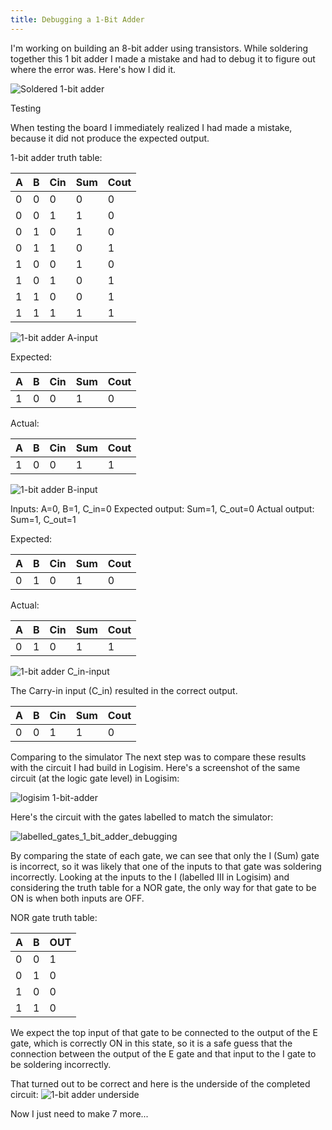 ```yaml
---
title: Debugging a 1-Bit Adder
---
```


I'm working on building an 8-bit adder using transistors. While soldering together this 1 bit adder I made a mistake and had to debug it to figure out where the error was. Here's how I did it.

![Soldered 1-bit adder](/assets/images/1-bit-adder-protoboard.jpg)


Testing 

When testing the board I immediately realized I had made a mistake, because it did not produce the expected output.

1-bit adder truth table:

| A | B | Cin | Sum | Cout |
|---|---|-----|-----|------|
| 0 | 0 |  0  |  0  |  0   |
| 0 | 0 |  1  |  1  |  0   |
| 0 | 1 |  0  |  1  |  0   |
| 0 | 1 |  1  |  0  |  1   |
| 1 | 0 |  0  |  1  |  0   |
| 1 | 0 |  1  |  0  |  1   |
| 1 | 1 |  0  |  0  |  1   |
| 1 | 1 |  1  |  1  |  1   |



![1-bit adder A-input](/assets/images/debugging-1-bit-adder-a.jpeg)


Expected:

| A   | B   | Cin | Sum | Cout |
| --- | --- | --- | --- | ---- |
| 1   | 0   | 0   | 1   | 0    |


Actual:

| A   | B   | Cin | Sum | Cout |
| --- | --- | --- | --- | ---- |
| 1   | 0   | 0   | 1   | 1    |



![1-bit adder B-input](/assets/images/debugging-1-bit-adder-b.jpeg)

Inputs: A=0, B=1, C_in=0
Expected output: Sum=1, C_out=0
Actual output: Sum=1, C_out=1

Expected:

| A   | B   | Cin | Sum | Cout |
| --- | --- | --- | --- | ---- |
| 0   | 1   | 0   | 1   | 0    |


Actual:

| A   | B   | Cin | Sum | Cout |
| --- | --- | --- | --- | ---- |
| 0   | 1   | 0   | 1   | 1    |



![1-bit adder C_in-input](/assets/images/debugging-1-bit-adder-c.jpeg)

The Carry-in input (C_in) resulted in the correct output.

| A   | B   | Cin | Sum | Cout |
| --- | --- | --- | --- | ---- |
| 0   | 0   | 1   | 1   | 0    |



Comparing to the simulator
The next step was to compare these results with the circuit I had build in Logisim.
Here's a screenshot of the same circuit (at the logic gate level) in Logisim:

![logisim 1-bit-adder](/assets/images/logisim-1-bit-adder-nor-gates-input-test.png)

Here's the circuit with the gates labelled to match the simulator:

![labelled_gates_1_bit_adder_debugging](/assets/images/labelled_gates_1_bit_adder_debugging.jpg)

By comparing the state of each gate, we can see that only the I (Sum) gate is incorrect, so it was likely that one of the inputs to that gate was soldering incorrectly. Looking at the inputs to the I (labelled III in Logisim) and considering the truth table for a NOR gate, the only way for that gate to be ON is when both inputs are OFF. 

NOR gate truth table:

| A   | B   | OUT |
| --- | --- | --- |
| 0   | 0   | 1   |
| 0   | 1   | 0   |
| 1   | 0   | 0   |
| 1   | 1   | 0   |

We expect the top input of that gate to be connected to the output of the E gate, which is correctly ON in this state, so it is a safe guess that the connection between the output of the E gate and that input to the I gate to be soldering incorrectly.

That turned out to be correct and here is the underside of the completed circuit:
![1-bit adder underside](/assets/images/1-bit-adder-protoboard-underside.jpg)


Now I just need to make 7 more...
